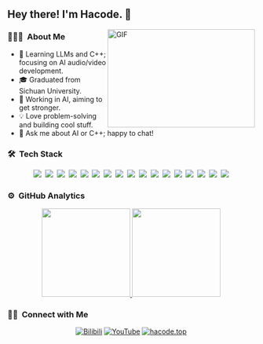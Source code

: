 ## Hey there! I'm Hacode. 👋



<img align="right" alt="GIF" src="https://media.giphy.com/media/836HiJc7pgzy8iNXCn/giphy.gif" width="300" height="200" />
<h3> 👨🏻‍💻 &nbsp;About Me </h3>






- 🌱 Learning LLMs and C++; focusing on AI audio/video development.  
- 🎓 Graduated from Sichuan University.  
- 💼 Working in AI, aiming to get stronger.  
- 💡 Love problem-solving and building cool stuff.  
- 💬 Ask me about AI or C++; happy to chat!




### 🛠 &nbsp;Tech Stack

<div align="center" style="line-height: 1.2;">
    <a href="https://img.shields.io/badge/-C-05122A?style=flat&logo=C&logoColor=A8B9CC"><img src="https://img.shields.io/badge/-C-05122A?style=flat&logo=C&logoColor=A8B9CC"></a>&nbsp;
    <a href="https://img.shields.io/badge/-C++-05122A?style=flat&logo=C%2B%2B&logoColor=00599C"><img src="https://img.shields.io/badge/-C++-05122A?style=flat&logo=C%2B%2B&logoColor=00599C"></a>&nbsp;
    <a href="https://img.shields.io/badge/-Python-05122A?style=flat&logo=python"><img src="https://img.shields.io/badge/-Python-05122A?style=flat&logo=python"></a>&nbsp;
    <a href="https://img.shields.io/badge/-JavaScript-05122A?style=flat&logo=javascript"><img src="https://img.shields.io/badge/-JavaScript-05122A?style=flat&logo=javascript"></a>&nbsp;
    <a href="https://img.shields.io/badge/-Java-05122A?style=flat&logo=Java&logoColor=FFA518"><img src="https://img.shields.io/badge/-Java-05122A?style=flat&logo=Java&logoColor=FFA518"></a>&nbsp;
    <a href="https://img.shields.io/badge/-Kotlin-05122A?style=flat&logo=kotlin&logoColor=0095D5"><img src="https://img.shields.io/badge/-Kotlin-05122A?style=flat&logo=kotlin&logoColor=0095D5"></a>&nbsp;
    <a href="https://img.shields.io/badge/-PyTorch-05122A?style=flat&logo=pytorch&logoColor=EE4C2C"><img src="https://img.shields.io/badge/-PyTorch-05122A?style=flat&logo=pytorch&logoColor=EE4C2C"></a>&nbsp;
    <a href="https://img.shields.io/badge/-TensorFlow-05122A?style=flat&logo=tensorflow&logoColor=FF6F00"><img src="https://img.shields.io/badge/-TensorFlow-05122A?style=flat&logo=tensorflow&logoColor=FF6F00"></a>&nbsp;
    <a href="https://img.shields.io/badge/-Bootstrap-05122A?style=flat&logo=bootstrap&logoColor=563D7C"><img src="https://img.shields.io/badge/-Bootstrap-05122A?style=flat&logo=bootstrap&logoColor=563D7C"></a>&nbsp;
    <a href="https://img.shields.io/badge/-HTML-05122A?style=flat&logo=HTML5"><img src="https://img.shields.io/badge/-HTML-05122A?style=flat&logo=HTML5"></a>&nbsp;
    <a href="https://img.shields.io/badge/-CSS-05122A?style=flat&logo=CSS3&logoColor=1572B6"><img src="https://img.shields.io/badge/-CSS-05122A?style=flat&logo=CSS3&logoColor=1572B6"></a>&nbsp;
    <a href="https://img.shields.io/badge/-Git-05122A?style=flat&logo=git"><img src="https://img.shields.io/badge/-Git-05122A?style=flat&logo=git"></a>&nbsp;
    <a href="https://img.shields.io/badge/-GitHub-05122A?style=flat&logo=github"><img src="https://img.shields.io/badge/-GitHub-05122A?style=flat&logo=github"></a>&nbsp;
    <a href="https://img.shields.io/badge/-Markdown-05122A?style=flat&logo=markdown"><img src="https://img.shields.io/badge/-Markdown-05122A?style=flat&logo=markdown"></a>&nbsp;
    <a href="https://img.shields.io/badge/-Visual%20Studio%20Code-05122A?style=flat&logo=visual-studio-code&logoColor=007ACC"><img src="https://img.shields.io/badge/-Visual%20Studio%20Code-05122A?style=flat&logo=visual-studio-code&logoColor=007ACC"></a>&nbsp;
    <a href="https://img.shields.io/badge/-Illustrator-05122A?style=flat&logo=adobe-illustrator"><img src="https://img.shields.io/badge/-Illustrator-05122A?style=flat&logo=adobe-illustrator"></a>&nbsp;
    <a href="https://img.shields.io/badge/-Photoshop-05122A?style=flat&logo=adobe-photoshop"><img src="https://img.shields.io/badge/-Photoshop-05122A?style=flat&logo=adobe-photoshop"></a>
</div>



<h3> ⚙️  GitHub Analytics</h3>


<p align="center">
<a href="https://github.com/xiaohajiayou">
  <img height="180em" src="https://github-readme-stats-eight-theta.vercel.app/api?username=xiaohajiayou&show_icons=true&theme=algolia&include_all_commits=true&count_private=true"/>
  <img height="180em" src="https://github-readme-stats-eight-theta.vercel.app/api/top-langs/?username=xiaohajiayou&layout=compact&langs_count=8&theme=algolia"/>
</a>
</p>



### 🤝🏻 &nbsp;Connect with Me




<div align="center">

  [![Bilibili](https://img.shields.io/badge/Bilibili-00A1D6?style=flat&logo=bilibili&logoColor=white)](https://space.bilibili.com/1565231612?spm_id_from=333.1387.0.0)
  [![YouTube](https://img.shields.io/badge/YouTube-FF0000?style=flat&logo=youtube&logoColor=white)](https://www.youtube.com/@Hacode-x2c)
  [![hacode.top](https://img.shields.io/badge/hacode.top-007BFF?style=flat&logo=hexo&logoColor=white)](http://hacode.top/)

</div>